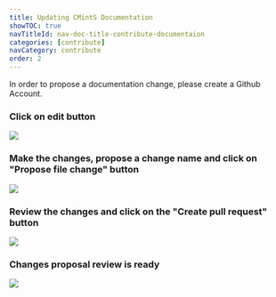 ```yaml
---
title: Updating CMintS Documentation
showTOC: true
navTitleId: nav-doc-title-contribute-documentaion
categories: [contribute]
navCategory: contribute
order: 2
---
```


In order to propose a documentation change, please create a Github Account.

### Click on edit button

![](/images/contribute/github-page.png)

### Make the changes, propose a change name and click on "<fix>Propose file change</fix>" button

![](/images/contribute/github-edit.png)

### Review the changes and click on the "<fix>Create pull request</fix>" button

![](/images/contribute/github-diff.png)

### Changes proposal review is ready

![](/images/contribute/github-pr.png)

